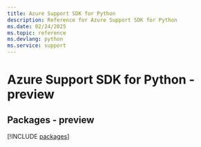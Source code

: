 ```yaml
---
title: Azure Support SDK for Python
description: Reference for Azure Support SDK for Python
ms.date: 02/24/2025
ms.topic: reference
ms.devlang: python
ms.service: support
---
```

# Azure Support SDK for Python - preview
## Packages - preview
[!INCLUDE [packages](support-index.md)]